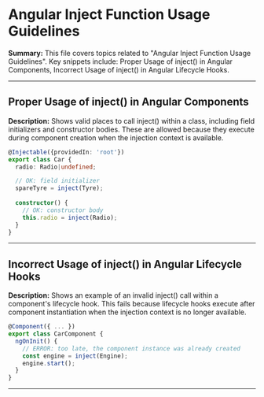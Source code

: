 # Angular Inject Function Usage Guidelines

**Summary:** This file covers topics related to "Angular Inject Function Usage Guidelines". Key snippets include: Proper Usage of inject() in Angular Components, Incorrect Usage of inject() in Angular Lifecycle Hooks.

---

## Proper Usage of inject() in Angular Components

**Description:** Shows valid places to call inject() within a class, including field initializers and constructor bodies. These are allowed because they execute during component creation when the injection context is available.

```typescript
@Injectable({providedIn: 'root'})
export class Car {
  radio: Radio|undefined;

  // OK: field initializer
  spareTyre = inject(Tyre);
  
  constructor() {
    // OK: constructor body
    this.radio = inject(Radio);
  }
}
```

---

## Incorrect Usage of inject() in Angular Lifecycle Hooks

**Description:** Shows an example of an invalid inject() call within a component's lifecycle hook. This fails because lifecycle hooks execute after component instantiation when the injection context is no longer available.

```typescript
@Component({ ... })
export class CarComponent {
  ngOnInit() {
    // ERROR: too late, the component instance was already created
    const engine = inject(Engine);
    engine.start();
  }
}
```

---